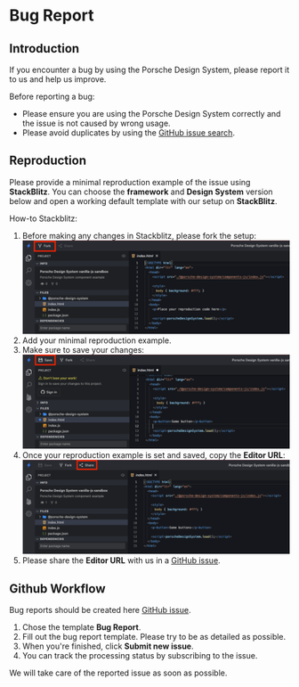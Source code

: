 # Bug Report

<TableOfContents></TableOfContents>

## Introduction

If you encounter a bug by using the Porsche Design System, please report it to us and help us improve.

Before reporting a bug:

- Please ensure you are using the Porsche Design System correctly and the issue is not caused by wrong usage.
- Please avoid duplicates by using the
  [GitHub issue search](https://github.com/porsche-design-system/porsche-design-system/issues).

## Reproduction

Please provide a minimal reproduction example of the issue using **StackBlitz**. You can choose the **framework** and
**Design System** version below and open a working default template with our setup on **StackBlitz**.

<OpenBugTemplateInStackBlitz></OpenBugTemplateInStackBlitz>

How-to Stackblitz:

1. Before making any changes in Stackblitz, please fork the setup:
   <img src="../assets/stackblitz_fork.png" alt="fork stackblitz reproduction example">
2. Add your minimal reproduction example.
3. Make sure to save your changes: <img src="../assets/stackblitz_save.png" alt="save stackblitz reproduction example">
4. Once your reproduction example is set and saved, copy the **Editor URL**:
   <img src="../assets/stackblitz_share.png" alt="share stackblitz reproduction example">
5. Please share the **Editor URL** with us in a
   [GitHub issue](https://github.com/porsche-design-system/porsche-design-system/issues/new/choose).

## Github Workflow

Bug reports should be created here
[GitHub issue](https://github.com/porsche-design-system/porsche-design-system/issues/new/choose).

1. Chose the template **Bug Report**.
2. Fill out the bug report template. Please try to be as detailed as possible.
3. When you're finished, click **Submit new issue**.
4. You can track the processing status by subscribing to the issue.

We will take care of the reported issue as soon as possible.
